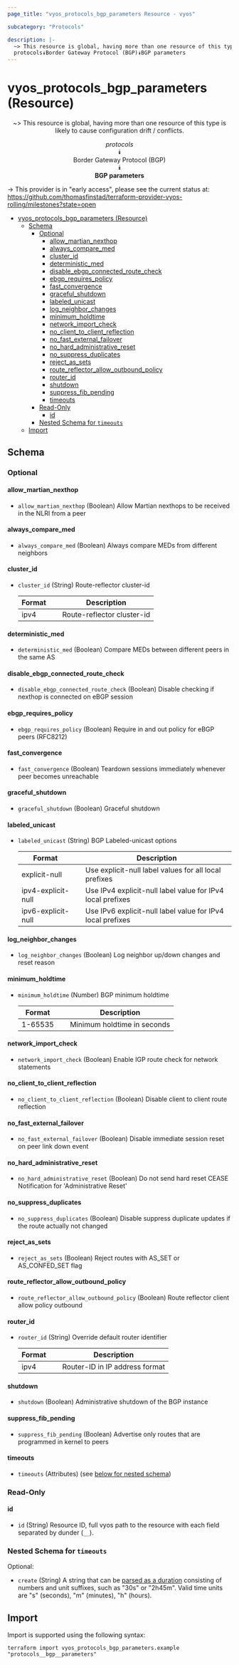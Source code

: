 ```yaml
---
page_title: "vyos_protocols_bgp_parameters Resource - vyos"

subcategory: "Protocols"

description: |-
  ~> This resource is global, having more than one resource of this type is likely to cause configuration drift / conflicts.
  protocols⯯Border Gateway Protocol (BGP)⯯BGP parameters
---
```


# vyos_protocols_bgp_parameters (Resource)
<center>

~> This resource is global, having more than one resource of this type is likely to cause configuration drift / conflicts.

*protocols*  
⯯  
Border Gateway Protocol (BGP)  
⯯  
**BGP parameters**


</center>

-> This provider is in "early access", please see the current status at: https://github.com/thomasfinstad/terraform-provider-vyos-rolling/milestones?state=open

<!--TOC-->

- [vyos_protocols_bgp_parameters (Resource)](#vyos_protocols_bgp_parameters-resource)
  - [Schema](#schema)
    - [Optional](#optional)
      - [allow_martian_nexthop](#allow_martian_nexthop)
      - [always_compare_med](#always_compare_med)
      - [cluster_id](#cluster_id)
      - [deterministic_med](#deterministic_med)
      - [disable_ebgp_connected_route_check](#disable_ebgp_connected_route_check)
      - [ebgp_requires_policy](#ebgp_requires_policy)
      - [fast_convergence](#fast_convergence)
      - [graceful_shutdown](#graceful_shutdown)
      - [labeled_unicast](#labeled_unicast)
      - [log_neighbor_changes](#log_neighbor_changes)
      - [minimum_holdtime](#minimum_holdtime)
      - [network_import_check](#network_import_check)
      - [no_client_to_client_reflection](#no_client_to_client_reflection)
      - [no_fast_external_failover](#no_fast_external_failover)
      - [no_hard_administrative_reset](#no_hard_administrative_reset)
      - [no_suppress_duplicates](#no_suppress_duplicates)
      - [reject_as_sets](#reject_as_sets)
      - [route_reflector_allow_outbound_policy](#route_reflector_allow_outbound_policy)
      - [router_id](#router_id)
      - [shutdown](#shutdown)
      - [suppress_fib_pending](#suppress_fib_pending)
      - [timeouts](#timeouts)
    - [Read-Only](#read-only)
      - [id](#id)
    - [Nested Schema for `timeouts`](#nested-schema-for-timeouts)
  - [Import](#import)

<!--TOC-->

<!-- schema generated by tfplugindocs -->
## Schema

### Optional

#### allow_martian_nexthop
- `allow_martian_nexthop` (Boolean) Allow Martian nexthops to be received in the NLRI from a peer
#### always_compare_med
- `always_compare_med` (Boolean) Always compare MEDs from different neighbors
#### cluster_id
- `cluster_id` (String) Route-reflector cluster-id

    |  Format  &emsp;|  Description                 |
    |----------|------------------------------|
    |  ipv4    &emsp;|  Route-reflector cluster-id  |
#### deterministic_med
- `deterministic_med` (Boolean) Compare MEDs between different peers in the same AS
#### disable_ebgp_connected_route_check
- `disable_ebgp_connected_route_check` (Boolean) Disable checking if nexthop is connected on eBGP session
#### ebgp_requires_policy
- `ebgp_requires_policy` (Boolean) Require in and out policy for eBGP peers (RFC8212)
#### fast_convergence
- `fast_convergence` (Boolean) Teardown sessions immediately whenever peer becomes unreachable
#### graceful_shutdown
- `graceful_shutdown` (Boolean) Graceful shutdown
#### labeled_unicast
- `labeled_unicast` (String) BGP Labeled-unicast options

    |  Format              &emsp;|  Description                                                 |
    |----------------------|--------------------------------------------------------------|
    |  explicit-null       &emsp;|  Use explicit-null label values for all local prefixes       |
    |  ipv4-explicit-null  &emsp;|  Use IPv4 explicit-null label value for IPv4 local prefixes  |
    |  ipv6-explicit-null  &emsp;|  Use IPv6 explicit-null label value for IPv4 local prefixes  |
#### log_neighbor_changes
- `log_neighbor_changes` (Boolean) Log neighbor up/down changes and reset reason
#### minimum_holdtime
- `minimum_holdtime` (Number) BGP minimum holdtime

    |  Format   &emsp;|  Description                  |
    |-----------|-------------------------------|
    |  1-65535  &emsp;|  Minimum holdtime in seconds  |
#### network_import_check
- `network_import_check` (Boolean) Enable IGP route check for network statements
#### no_client_to_client_reflection
- `no_client_to_client_reflection` (Boolean) Disable client to client route reflection
#### no_fast_external_failover
- `no_fast_external_failover` (Boolean) Disable immediate session reset on peer link down event
#### no_hard_administrative_reset
- `no_hard_administrative_reset` (Boolean) Do not send hard reset CEASE Notification for &#39;Administrative Reset&#39;
#### no_suppress_duplicates
- `no_suppress_duplicates` (Boolean) Disable suppress duplicate updates if the route actually not changed
#### reject_as_sets
- `reject_as_sets` (Boolean) Reject routes with AS_SET or AS_CONFED_SET flag
#### route_reflector_allow_outbound_policy
- `route_reflector_allow_outbound_policy` (Boolean) Route reflector client allow policy outbound
#### router_id
- `router_id` (String) Override default router identifier

    |  Format  &emsp;|  Description                     |
    |----------|----------------------------------|
    |  ipv4    &emsp;|  Router-ID in IP address format  |
#### shutdown
- `shutdown` (Boolean) Administrative shutdown of the BGP instance
#### suppress_fib_pending
- `suppress_fib_pending` (Boolean) Advertise only routes that are programmed in kernel to peers
#### timeouts
- `timeouts` (Attributes) (see [below for nested schema](#nestedatt--timeouts))

### Read-Only

#### id
- `id` (String) Resource ID, full vyos path to the resource with each field separated by dunder (`__`).

<a id="nestedatt--timeouts"></a>
### Nested Schema for `timeouts`

Optional:

- `create` (String) A string that can be [parsed as a duration](https://pkg.go.dev/time#ParseDuration) consisting of numbers and unit suffixes, such as &#34;30s&#34; or &#34;2h45m&#34;. Valid time units are &#34;s&#34; (seconds), &#34;m&#34; (minutes), &#34;h&#34; (hours).

## Import

Import is supported using the following syntax:

```shell
terraform import vyos_protocols_bgp_parameters.example "protocols__bgp__parameters"
```
